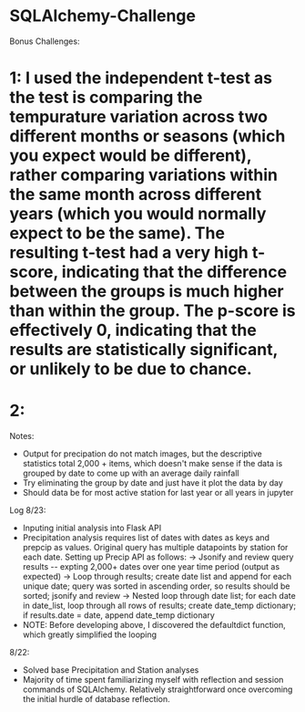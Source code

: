 # SQLAlchemy-Challenge

Bonus Challenges:
# 1:  I used the independent t-test as the test is comparing the tempurature variation across two different months or seasons (which you expect would be different), rather comparing variations within the same month across different years (which you would normally expect to be the same).  The resulting t-test had a very high t-score, indicating that the difference between the groups is much higher than within the group.  The p-score is effectively 0, indicating that the results are statistically significant, or unlikely to be due to chance.

# 2:   

Notes:
- Output for precipation do not match images, but the descriptive statistics total 2,000 + items, which doesn't make sense if the data is grouped by date to come up with an average daily rainfall
- Try eliminating the group by date and just have it plot the data by day
- Should data be for most active station for last year or all years in jupyter


Log
8/23:
- Inputing initial analysis into Flask API
- Precipitation analysis requires list of dates with dates as keys and prepcip as values.  Original query has multiple datapoints by station for each date.  Setting up Precip API as follows:
-> Jsonify and review query results -- expting 2,000+ dates over one year time period (output as expected)
-> Loop through results; create date list and append for each unique date; query was sorted in ascending order, so results should be sorted; jsonify and review
-> Nested loop through date list; for each date in date_list, loop through all rows of results; create date_temp dictionary; if results.date = date, append date_temp dictionary
- NOTE:  Before developing above, I discovered the defaultdict function, which greatly simplified the looping  

8/22:
- Solved base Precipitation and Station analyses
- Majority of time spent familiarizing myself with reflection and session commands of SQLAlchemy.  Relatively straightforward once overcoming the initial hurdle of database reflection.

